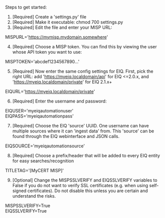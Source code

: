 Steps to get started:

1) [Required] Create a 'settings.py' file  
2) [Required] Make it executable: chmod 700 settings.py  
3) [Required] Edit the file and enter your MISP URL:

MISPURL='https://mymisp.mydomain.somewhere'  
 
4) [Required] Choose a MISP token. You can find this by viewing the user whose API token you want to use:
 
MISPTOKEN='abcdef1234567890...'  
  
5) [Required] Now enter the same config settings for EIQ. First, pick the right URL: add 'https://myeiq.localdomain/api' for EIQ <=2.0.x, and 'https://myeiq.localdomain/private' for EIQ 2.1.x+  

EIQURL='https://myeiq.localdomain/private'  

6) [Required] Enter the username and password:

EIQUSER='myeiqautomationuser'  
EIQPASS='myeiqautomationpass'  

7) [Required] Choose the EIQ 'source' UUID. One username can have multiple sources where it can 'ingest data' from. This 'source' can be found through the EIQ webinterface and JSON calls.

EIQSOURCE='myeiqautomationsource'  
 
8) [Required] Choose a prefix/header that will be added to every EIQ entity for easy searches/recognition

TITLETAG='[MyCERT MISP]'  

9) [Optional] Change the MISPSSLVERIFY and EIQSSLVERIFY variables to False if you do not want to verify SSL certificates (e.g. when using self-signed certificates). Do not disable this unless you are certain and understand the risks.

MISPSSLVERIFY=True  
EIQSSLVERIFY=True  
